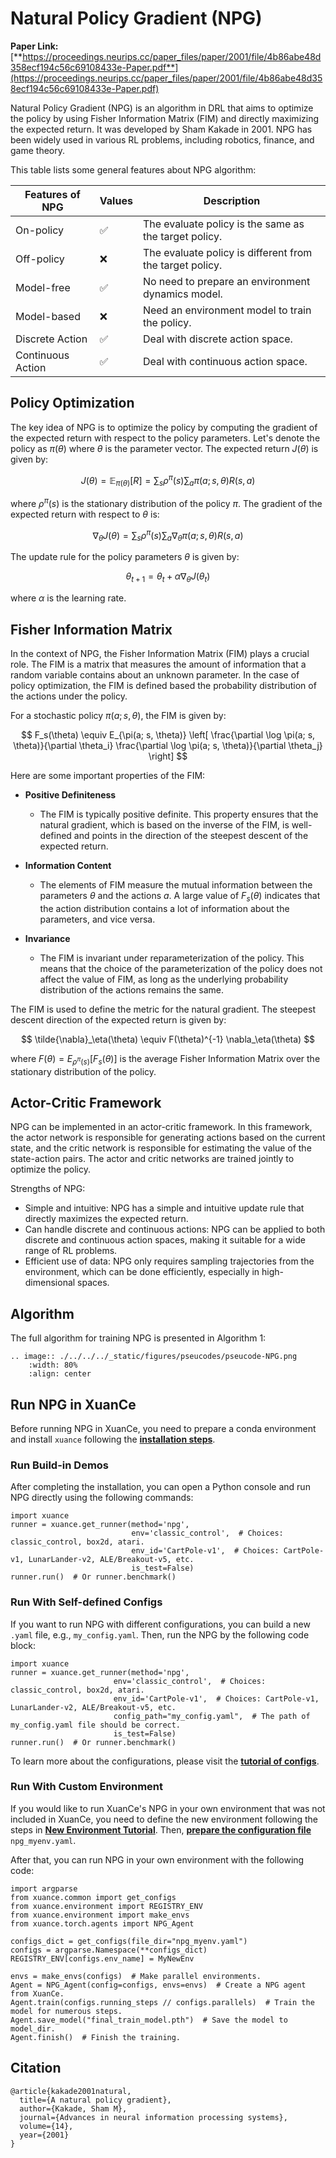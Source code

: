 # Natural Policy Gradient (NPG)

**Paper Link:** [**https://proceedings.neurips.cc/paper_files/paper/2001/file/4b86abe48d358ecf194c56c69108433e-Paper.pdf**](https://proceedings.neurips.cc/paper_files/paper/2001/file/4b86abe48d358ecf194c56c69108433e-Paper.pdf)

Natural Policy Gradient (NPG) is an algorithm in DRL that aims to optimize the policy 
by using Fisher Information Matrix (FIM) and directly maximizing the expected return. 
It was developed by Sham Kakade in 2001. 
NPG has been widely used in various RL problems, including robotics, finance, and game theory.

This table lists some general features about NPG algorithm:

| Features of NPG   | Values | Description                                              |
|-------------------|--------|----------------------------------------------------------|
| On-policy         | ✅      | The evaluate policy is the same as the target policy.    |
| Off-policy        | ❌      | The evaluate policy is different from the target policy. | 
| Model-free        | ✅      | No need to prepare an environment dynamics model.        | 
| Model-based       | ❌      | Need an environment model to train the policy.           | 
| Discrete Action   | ✅      | Deal with discrete action space.                         |   
| Continuous Action | ✅      | Deal with continuous action space.                       |    

## Policy Optimization
The key idea of NPG is to optimize the policy by computing the gradient of the expected return with respect to the policy parameters. Let's denote the policy as $\pi(\theta)$ where $\theta$  is the parameter vector. The expected return $J(\theta)$ is given by:

$$
J(\theta) = \mathbb{E}_{\pi(\theta)}[R] = \sum_s \rho^\pi(s) \sum_a \pi(a; s, \theta) R(s, a)
$$

where $\rho^\pi(s)$ is the stationary distribution of the policy $\pi$. The gradient of the expected return with respect to $\theta$ is: 

$$
\nabla_{\theta} J(\theta) = \sum_s \rho^\pi(s) \sum_a \nabla_{\theta} \pi(a; s, \theta) R(s, a)
$$

The update rule for the policy parameters $\theta$ is given by:

$$
\theta_{t+1} = \theta_t + \alpha \nabla_{\theta} J(\theta_t)
$$

where $\alpha$ is the learning rate.

## Fisher Information Matrix
In the context of NPG, the Fisher Information Matrix (FIM) plays a crucial role. The FIM is a matrix that measures the amount of information that a random variable contains about an unknown parameter. In the case of policy optimization, the FIM is defined based the probability distribution of the actions under the policy.

For a stochastic policy $\pi(a;s,\theta)$, the FIM is given by:

$$
F_s(\theta) \equiv E_{\pi(a; s, \theta)} \left[ \frac{\partial \log \pi(a; s, \theta)}{\partial \theta_i} \frac{\partial \log \pi(a; s, \theta)}{\partial \theta_j} \right]
$$

Here are some important properties of the FIM:
- **Positive Definiteness**
  - The FIM is typically positive definite. This property ensures that the natural gradient, which is based on the inverse of the FIM, is well-defined and points in the direction of the steepest descent of the expected return.

- **Information Content**
  - The elements of FIM measure the mutual information between the parameters $\theta$ and the actions $a$. A large value of $F_s(\theta)$ indicates that the action distribution contains a lot of information about the parameters, and vice versa.

- **Invariance**
  - The FIM is invariant under reparameterization of the policy. This means that the choice of the parameterization of the policy does not affect the value of FIM, as long as the underlying probability distribution of the actions remains the same. 

The FIM is used to define the metric for the natural gradient. The steepest descent direction of the expected return is given by:

$$
\tilde{\nabla}_\eta(\theta) \equiv F(\theta)^{-1} \nabla_\eta(\theta)
$$

where $F(\theta) = E_{\rho^{\pi}(s)} \left[ F_s(\theta) \right]$ is the average Fisher Information Matrix over the stationary distribution of the policy.

## Actor-Critic Framework
NPG can be implemented in an actor-critic framework. In this framework, the actor network is responsible for generating actions based on the current state, and the critic network is responsible for estimating the value of the state-action pairs. The actor and critic networks are trained jointly to optimize the policy.



Strengths of NPG:
- Simple and intuitive: NPG has a simple and intuitive update rule that directly maximizes the expected return.
- Can handle discrete and continuous actions: NPG can be applied to both discrete and continuous action spaces, making it suitable for a wide range of RL problems.
- Efficient use of data: NPG only requires sampling trajectories from the environment, which can be done efficiently, especially in high-dimensional spaces.

## Algorithm

The full algorithm for training NPG is presented in Algorithm 1:

```{eval-rst}
.. image:: ./../../../_static/figures/pseucodes/pseucode-NPG.png
    :width: 80%
    :align: center
```

## Run NPG in XuanCe

Before running NPG in XuanCe, you need to prepare a conda environment and install ``xuance`` following 
the [**installation steps**](./../../usage/installation.rst#install-xuance).

### Run Build-in Demos

After completing the installation, you can open a Python console and run NPG directly using the following commands:

```python3
import xuance
runner = xuance.get_runner(method='npg',
                           env='classic_control',  # Choices: classic_control, box2d, atari.
                           env_id='CartPole-v1',  # Choices: CartPole-v1, LunarLander-v2, ALE/Breakout-v5, etc.
                           is_test=False)
runner.run()  # Or runner.benchmark()
```

### Run With Self-defined Configs

If you want to run NPG with different configurations, you can build a new ``.yaml`` file, e.g., ``my_config.yaml``.
Then, run the NPG by the following code block:

```python3
import xuance
runner = xuance.get_runner(method='npg',
                       env='classic_control',  # Choices: classic_control, box2d, atari.
                       env_id='CartPole-v1',  # Choices: CartPole-v1, LunarLander-v2, ALE/Breakout-v5, etc.
                       config_path="my_config.yaml",  # The path of my_config.yaml file should be correct.
                       is_test=False)
runner.run()  # Or runner.benchmark()
```

To learn more about the configurations, please visit the 
[**tutorial of configs**](./../../api/configs/configuration_examples.rst).

### Run With Custom Environment

If you would like to run XuanCe's NPG in your own environment that was not included in XuanCe, 
you need to define the new environment following the steps in 
[**New Environment Tutorial**](./../../usage/custom_env/custom_drl_env.rst).
Then, [**prepare the configuration file**](./../../usage/custom_env/custom_drl_env.rst#step-2-create-the-config-file-and-read-the-configurations) 
 ``npg_myenv.yaml``.

After that, you can run NPG in your own environment with the following code:

```python3
import argparse
from xuance.common import get_configs
from xuance.environment import REGISTRY_ENV
from xuance.environment import make_envs
from xuance.torch.agents import NPG_Agent

configs_dict = get_configs(file_dir="npg_myenv.yaml")
configs = argparse.Namespace(**configs_dict)
REGISTRY_ENV[configs.env_name] = MyNewEnv

envs = make_envs(configs)  # Make parallel environments.
Agent = NPG_Agent(config=configs, envs=envs)  # Create a NPG agent from XuanCe.
Agent.train(configs.running_steps // configs.parallels)  # Train the model for numerous steps.
Agent.save_model("final_train_model.pth")  # Save the model to model_dir.
Agent.finish()  # Finish the training.
```

## Citation

```{code-block} bash
@article{kakade2001natural,
  title={A natural policy gradient},
  author={Kakade, Sham M},
  journal={Advances in neural information processing systems},
  volume={14},
  year={2001}
}
```
